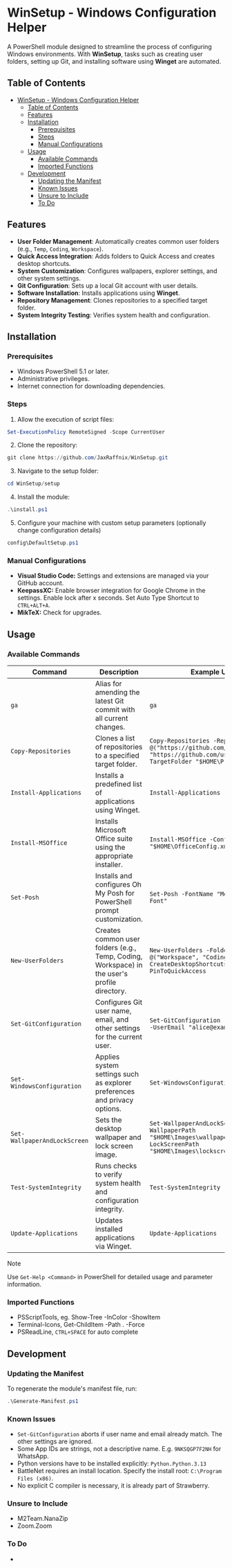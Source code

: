 <!-- LTeX: language=en-US -->

# WinSetup - Windows Configuration Helper

A PowerShell module designed to streamline the process of configuring Windows environments. With **WinSetup**, tasks such as creating user folders, setting up Git, and installing software using **Winget** are automated.

## Table of Contents

- [WinSetup - Windows Configuration Helper](#winsetup---windows-configuration-helper)
  - [Table of Contents](#table-of-contents)
  - [Features](#features)
  - [Installation](#installation)
    - [Prerequisites](#prerequisites)
    - [Steps](#steps)
    - [Manual Configurations](#manual-configurations)
  - [Usage](#usage)
    - [Available Commands](#available-commands)
    - [Imported Functions](#imported-functions)
  - [Development](#development)
    - [Updating the Manifest](#updating-the-manifest)
    - [Known Issues](#known-issues)
    - [Unsure to Include](#unsure-to-include)
    - [To Do](#to-do)

## Features

- **User Folder Management**: Automatically creates common user folders (e.g., `Temp`, `Coding`, `Workspace`).
- **Quick Access Integration**: Adds folders to Quick Access and creates desktop shortcuts.
- **System Customization**: Configures wallpapers, explorer settings, and other system settings.
- **Git Configuration**: Sets up a local Git account with user details.
- **Software Installation**: Installs applications using **Winget**.
- **Repository Management**: Clones repositories to a specified target folder.
- **System Integrity Testing**: Verifies system health and configuration.

## Installation

### Prerequisites

- Windows PowerShell 5.1 or later.
- Administrative privileges.
- Internet connection for downloading dependencies.

### Steps

1. Allow the execution of script files:

```powershell
Set-ExecutionPolicy RemoteSigned -Scope CurrentUser
```

2. Clone the repository:

```powershell
git clone https://github.com/JaxRaffnix/WinSetup.git
```

3. Navigate to the setup folder:

```powershell
cd WinSetup/setup
```

4. Install the module:

```powershell
.\install.ps1
```

5. Configure your machine with custom setup parameters (optionally change configuration details)

```powershell
config\DefaultSetup.ps1
```

### Manual Configurations

- **Visual Studio Code:** Settings and extensions are managed via your GitHub account.
- **KeepassXC:** Enable browser integration for Google Chrome in the settings. Enable lock after x seconds. Set Auto Type Shortcut to `CTRL+ALT+A`.
- **MikTeX:** Check for upgrades.

## Usage 

### Available Commands

| Command                      | Description                                                                                   | Example Usage                                 |
|------------------------------|-----------------------------------------------------------------------------------------------|-----------------------------------------------|
| `ga`                         | Alias for amending the latest Git commit with all current changes.                            | `ga`                                          |
| `Copy-Repositories`          | Clones a list of repositories to a specified target folder.                                   | `Copy-Repositories -RepoUrls @("https://github.com/user/repo1.git", "https://github.com/user/repo2.git") -TargetFolder "$HOME\Projects"`  |
| `Install-Applications`       | Installs a predefined list of applications using Winget.                                      | `Install-Applications -All`                        |
| `Install-MSOffice`           | Installs Microsoft Office suite using the appropriate installer.                              | `Install-MSOffice -ConfigLocation "$HOME\OfficeConfig.xml"`                            |
| `Set-Posh`                   | Installs and configures Oh My Posh for PowerShell prompt customization.                       | `Set-Posh -FontName "MesloLGM Nerd Font"`                                    |
| `New-UserFolders`            | Creates common user folders (e.g., Temp, Coding, Workspace) in the user's profile directory.  | `New-UserFolders -Folders @("Workspace", "Coding") -CreateDesktopShortcuts -PinToQuickAccess`                             |
| `Set-GitConfiguration`       | Configures Git user name, email, and other settings for the current user.                     | `Set-GitConfiguration -UserName "Alice" -UserEmail "alice@example.com"` |
| `Set-WindowsConfiguration`   | Applies system settings such as explorer preferences and privacy options.                      | `Set-WindowsConfiguration -All`                    |
| `Set-WallpaperAndLockScreen` | Sets the desktop wallpaper and lock screen image.                                             | `Set-WallpaperAndLockScreen -WallpaperPath "$HOME\Images\wallpaper.jpg" -LockScreenPath "$HOME\Images\lockscreen.jpg"`        |
| `Test-SystemIntegrity`       | Runs checks to verify system health and configuration integrity.                              | `Test-SystemIntegrity -All`                        |
| `Update-Applications`        | Updates installed applications via Winget.                                                    | `Update-Applications`                         |

> [!NOTE] 
> Use `Get-Help <Command>` in PowerShell for detailed usage and parameter information.

### Imported Functions
- PSScriptTools, eg. Show-Tree -InColor -ShowItem
- Terminal-Icons, Get-ChildItem -Path . -Force
- PSReadLine, `CTRL+SPACE` for auto complete

## Development

### Updating the Manifest

To regenerate the module's manifest file, run:

```powershell
.\Generate-Manifest.ps1
```

### Known Issues

- `Set-GitConfiguration` aborts if user name and email already match. The other settings are ignored.
- Some App IDs are strings, not a descriptive name. E.g. `9NKSQGP7F2NH` for WhatsApp.
- Python versions have to be installed explicitly: `Python.Python.3.13`
- BattleNet requires an install location. Specify the install root: `C:\Program Files (x86)`.
- No explicit C compiler is necessary, it is already part of Strawberry.

### Unsure to Include

- M2Team.NanaZip
- Zoom.Zoom

### To Do

-
